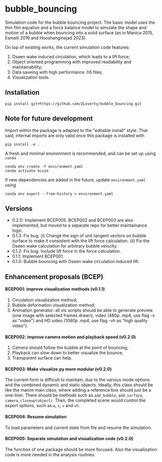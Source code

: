 # bubble_bouncing

Simulation code for the bubble bouncing project. The basic model uses the thin film equation and a force balance model to simulate the shape and motion of a bubble when bouncing into a solid surface (as in Manica 2015, Esmaili 2019 and Hooshanginejad 2023). 

On top of existing works, the current simulation code features:

1. Oseen wake induced circulation, which leads to a lift force;
2. Object oriented programming with improved readability and maintainability;
3. Data saveing with high performance .h5 files;
4. Visualization tools. 

## Installation

```
pip install git+https://github.com/ZLoverty/bubble_bouncing.git
```

## Note for future development

Import within the package is adapted to the "editable install" style. That said, internal imports are only valid once this package is installed with

```
pip install -e .
```

A fresh and minimal environment is recommended, and can be set up using `conda`

```
conda env create -f environment.yaml
conda activate bcsim
```

If new dependencies are added in the future, update `environment.yaml` using

```
conda env export --from-history > environment.yaml
```

## Versions

- 0.2.0: Implement BCEP005. BCEP002 and BCEP003 are also implemented, but moved to a separate repo for better maintainance logic.
- 0.1.3: Fix bug. (i) Change the sign of unit tangent vectors on bubble surface to make it consistent with the lift force calculation. (ii) Fix the Oseen wake calculation for arbitrary bubble velocity.
- 0.1.2: Fix bug. Include lift force in the force calculation.
- 0.1.1: Implement BCEP001.
- 0.1.0: Bubble bouncing with Oseen wake circulation induced lift.

## Enhancement proposals (BCEP)

#### BCEP001: improve visualization methods (v0.1.1)

1. Circulation visualization method;
2. Bubble deformation visualization method;
3. Animation generator: all vis scripts should be able to generate preview (one image with selected frames drawn), video (480p .mp4, use flag -v as "video") and HD video (1080p .mp4, use flag -vh as "high quality video").

#### BCEP002: improve camera motion and playback speed (v0.2.0)

1. Camera should follow the bubble at the point of bouncing;
2. Playback can slow down to better visualize the bounce;
3. Transparent surface can help.

#### BCEP003: Make visualize.py more modular (v0.2.0)

The current form is difficult to maintain, due to the various mode options and the combined dynamic and static objects. Ideally, this class should be like the manim main class, where adding a reference box should just be a one-liner. There should be methods such as `add_bubble`, `add_surface`, `camera_closeup(object)`. Then, the completed scene would control the export options, such as `w`, `s`, `v` and `vh`. 

#### BCEP004: Resume simulation

To load parameters and current state from file and resume the simulation.

#### BCEP005: Separate simulation and visualization code (v0.2.0)

The function of one package should be more focused. Also the visualization code is more needed in the analysis routines. 